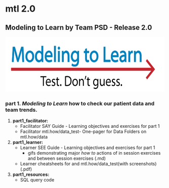 # mtl 2.0

## Modeling to Learn by Team PSD - Release 2.0

<img src = "https://github.com/lzim/teampsd/blob/master/resources/logos/mtl_testdontguess_sm.png"
     height = "175" width = "650">

### part 1. *Modeling to Learn* how to check our **patient data** and **team trends.**

1. **part1_facilitator:**
    - Facilitator SAY Guide - Learning objectives and exercises for part 1
    - Facilitator mtl.how/data_test- One-pager for Data Folders on mtl.how/data
2. **part1_learner:**
    - Learner SEE Guide - Learning objectives and exercises for part 1
      - gifs demonstrating major *how to* actions of in session exercises and between session exercises (.md)
    - Learner cheatsheets for and mtl.how/data_test(with screenshots) (.pdf)
3.  **part1_resources:**
    - SQL query code
